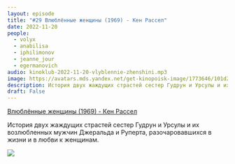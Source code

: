 ```yaml
---
layout: episode
title: "#29 Влюблённые женщины (1969) - Кен Рассел"
date: 2022-11-20
people:
  - volyx
  - anabilisa
  - iphilimonov
  - jeanne_jour
  - egermanovich
audio: kinoklub-2022-11-20-vlyblennie-zhenshini.mp3
image: https://avatars.mds.yandex.net/get-kinopoisk-image/1773646/101d2203-2b4c-4f45-9ea8-3fed1a5e6f3f/600x
description: История двух жаждущих страстей сестер Гудрун и Урсулы и их возлюбленных мужчин Джеральда и Руперта, разочаровавшихся в жизни и в любви к женщинам.
draft: False
---
```


[Влюблённые женщины (1969) - Кен Рассел](https://www.kinopoisk.ru/film/17531/)

История двух жаждущих страстей сестер Гудрун и Урсулы и их возлюбленных мужчин Джеральда и Руперта, разочаровавшихся в жизни и в любви к женщинам.

![](https://avatars.mds.yandex.net/get-kinopoisk-image/1773646/101d2203-2b4c-4f45-9ea8-3fed1a5e6f3f/600x)
